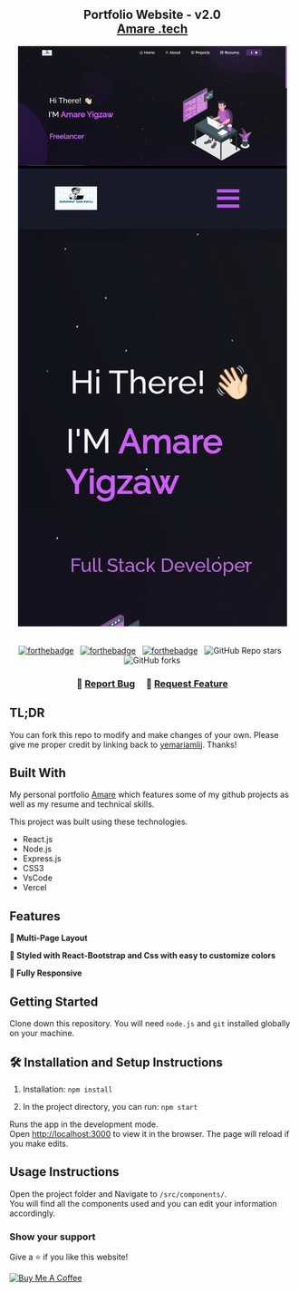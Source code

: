 <h2 align="center">
  Portfolio Website - v2.0<br/>
  <a href="https://amare-yigzaw-portfolio.vercel.app/" target="_blank">Amare .tech</a>
</h2>
<div align="center">
  <img alt="Demo" src="./Images/readme-img1.png" />
</div>

<br/>

<center>

[![forthebadge](https://forthebadge.com/images/badges/built-with-love.svg)](https://forthebadge.com) &nbsp;
[![forthebadge](https://forthebadge.com/images/badges/made-with-javascript.svg)](https://forthebadge.com) &nbsp;
[![forthebadge](https://forthebadge.com/images/badges/open-source.svg)](https://forthebadge.com) &nbsp;
![GitHub Repo stars](https://img.shields.io/github/stars/yemariamlij/Portfolio?color=red&logo=github&style=for-the-badge) &nbsp;
![GitHub forks](https://img.shields.io/github/forks/yemariamlij/Portfolio?color=red&logo=github&style=for-the-badge)

</center>

<h3 align="center">
    🔹
    <a href="https://github.com/yemariamlij/Portfolio/issues">Report Bug</a> &nbsp; &nbsp;
    🔹
    <a href="https://github.com/yemariamlij/Portfolio/issues">Request Feature</a>
</h3>

## TL;DR

You can fork this repo to modify and make changes of your own. Please give me proper credit by linking back to [yemariamlij](https://github.com/yemariamlij/amare-yigzaw-portfolio). Thanks!

## Built With

My personal portfolio <a href="https://amare-yigzaw-portfolio.vercel.app/" target="_blank">Amare</a> which features some of my github projects as well as my resume and technical skills.<br/>

This project was built using these technologies.

- React.js
- Node.js
- Express.js
- CSS3
- VsCode
- Vercel

## Features

**📖 Multi-Page Layout**

**🎨 Styled with React-Bootstrap and Css with easy to customize colors**

**📱 Fully Responsive**

## Getting Started

Clone down this repository. You will need `node.js` and `git` installed globally on your machine.

## 🛠 Installation and Setup Instructions

1. Installation: `npm install`

2. In the project directory, you can run: `npm start`

Runs the app in the development mode.\
Open [http://localhost:3000](http://localhost:3000) to view it in the browser.
The page will reload if you make edits.

## Usage Instructions

Open the project folder and Navigate to `/src/components/`. <br/>
You will find all the components used and you can edit your information accordingly.

### Show your support

Give a ⭐ if you like this website!

<a href="https://buymeacoffee.com/amareyigzaw" target="_blank">
  <img src="https://cdn.buymeacoffee.com/buttons/v2/default-violet.png" 
       alt="Buy Me A Coffee" height="60px" width="217px">
</a>

